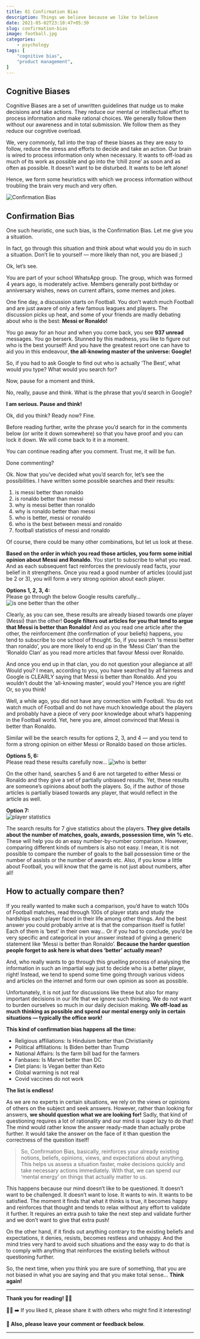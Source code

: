 ```yaml
---
title: 01 Confirmation Bias
description: Things we believe because we like to believe
date: 2021-05-02T23:10:47+05:30
slug: confirmation-bias
image: football.jpg
categories:
    - psychology
tags: [
    "cognitive bias",
    "product management",
]
---
```


## Cognitive Biases

Cognitive Biases are a set of unwritten guidelines that nudge us to make decisions and take actions. They reduce our mental or intellectual effort to process information and make rational choices. We generally follow them without our awareness and in total submission. We follow them as they reduce our cognitive overload.

We, very commonly, fall into the trap of these biases as they are easy to follow, reduce the stress and efforts to decide and take an action. Our brain is wired to process information only when necessary. It wants to off-load as much of its work as possible and go into the ‘chill zone’ as soon and as often as possible. It doesn’t want to be disturbed. It wants to be left alone!

Hence, we form some heuristics with which we process information without troubling the brain very much and very often.

![Confirmation Bias](confirmation-bias.jpeg)

## Confirmation Bias

One such heuristic, one such bias, is the Confirmation Bias. Let me give you a situation.

In fact, go through this situation and think about what would you do in such a situation. Don’t lie to yourself — more likely than not, you are biased ;)

Ok, let’s see.

You are part of your school WhatsApp group. The group, which was formed 4 years ago, is moderately active. Members generally post birthday or anniversary wishes, news on current affairs, some memes and jokes.

One fine day, a discussion starts on Football. You don’t watch much Football and are just aware of only a few famous leagues and players. The discussion picks up heat, and some of your friends are madly debating about who is the best: **Messi or Ronaldo!**

You go away for an hour and when you come back, you see **937 unread** messages. You go berserk. Stunned by this madness, you like to figure out who is the best yourself! And you have the greatest resort one can have to aid you in this endeavour, **the all-knowing master of the universe: Google!**

So, if you had to ask Google to find out who is actually ‘The Best’, what would you type? What would you search for?

Now, pause for a moment and think.

No, really, pause and think. What is the phrase that you’d search in Google?

**I am serious. Pause and think!**

Ok, did you think? Ready now?
Fine.

Before reading further, write the phrase you’d search for in the comments below (or write it down somewhere) so that you have proof and you can lock it down. We will come back to it in a moment.

You can continue reading after you comment. Trust me, it will be fun.

Done commenting?

Ok. Now that you’ve decided what you’d search for, let’s see the possibilities. I have written some possible searches and their results:

1. is messi better than ronaldo
2. is ronaldo better than messi
3. why is messi better than ronaldo
4. why is ronaldo better than messi
5. who is better, messi or ronaldo
6. who is the best between messi and ronaldo
7. football statistics of messi and ronaldo

Of course, there could be many other combinations, but let us look at these.

**Based on the order in which you read those articles, you form some initial opinion about Messi and Ronaldo.** You start to subscribe to what you read. And as each subsequent fact reinforces the previously read facts, your belief in it strengthens. Once you read a good number of articles (could just be 2 or 3), you will form a very strong opinion about each player.

**Options 1, 2, 3, 4:**\
Please go through the below Google results carefully…
![is one better than the other](options1234.png)

Clearly, as you can see, these results are already biased towards one player (Messi) than the other! **Google filters out articles for you that tend to argue that Messi is better than Ronaldo!** And as you read one article after the other, the reinforcement (the confirmation of your beliefs) happens, you tend to subscribe to one school of thought. So, if you search ‘is messi better than ronaldo’, you are more likely to end up in the ‘Messi Clan’ than the ‘Ronaldo Clan’ as you read more articles that favour Messi over Ronaldo.

And once you end up in that clan, you do not question your allegiance at all! Would you? I mean, according to you, you have searched by all fairness and Google is CLEARLY saying that Messi is better than Ronaldo. And you wouldn’t doubt the ‘all-knowing master’, would you? Hence you are right! Or, so you think!

Well, a while ago, you did not have any connection with Football. You do not watch much of Football and do not have much knowledge about the players and probably have a piece of very poor knowledge about what’s happening in the Football world. Yet, here you are, almost convinced that Messi is better than Ronaldo.

Similar will be the search results for options 2, 3, and 4 — and you tend to form a strong opinion on either Messi or Ronaldo based on those articles.

**Options 5, 6:**\
Please read these results carefully now…
![who is better](options56.png)

On the other hand, searches 5 and 6 are not targeted to either Messi or Ronaldo and they give a set of partially unbiased results. Yet, these results are someone’s opinions about both the players. So, if the author of those articles is partially biased towards any player, that would reflect in the article as well.

**Option 7:**\
![player statistics](option7.png)

The search results for 7 give statistics about the players. **They give details about the number of matches, goals, awards, possession time, win % etc.** These will help you do an easy number-by-number comparison. However, comparing different kinds of numbers is also not easy. I mean, it is not possible to compare the number of goals to the ball possession time or the number of assists or the number of awards etc. Also, if you know a little about Football, you will know that the game is not just about numbers, after all!

## How to actually compare then?
If you really wanted to make such a comparison, you’d have to watch 100s of Football matches, read through 100s of player stats and study the hardships each player faced in their life among other things. And the best answer you could probably arrive at is that the comparison itself is futile! Each of them is ‘best’ in their own way… Or if you had to conclude, you’d be very specific and categorical in your answer instead of giving a generic statement like ‘Messi is better than Ronaldo’. **Because the harder question people forget to ask here is what does ‘better’ actually mean?**

And, who really wants to go through this gruelling process of analysing the information in such an impartial way just to decide who is a better player, right! Instead, we tend to spend some time going through various videos and articles on the internet and form our own opinion as soon as possible.

Unfortunately, it is not just for discussions like these but also for many important decisions in our life that we ignore such thinking. We do not want to burden ourselves so much in our daily decision making. **We off-load as much thinking as possible and spend our mental energy only in certain situations — typically the office work!**

**This kind of confirmation bias happens all the time:**
* Religious affiliations: Is Hinduism better than Christianity
* Political affiliations: Is Biden better than Trump
* National Affairs: Is the farm bill bad for the farmers
* Fanbases: Is Marvel better than DC
* Diet plans: Is Vegan better than Keto
* Global warming is not real
* Covid vaccines do not work

**The list is endless!**

As we are no experts in certain situations, we rely on the views or opinions of others on the subject and seek answers. However, rather than looking for answers, **we should question what we are looking for!** Sadly, that kind of questioning requires a lot of rationality and our mind is super lazy to do that! The mind would rather know the answer ready-made than actually probe further. It would take the answer on the face of it than question the correctness of the question itself!

>So, Confirmation Bias, basically, reinforces your already existing notions, beliefs, opinions, views, and expectations about anything. This helps us assess a situation faster, make decisions quickly and take necessary actions immediately. With that, we can spend our ‘mental energy’ on things that actually matter to us.

This happens because our mind doesn’t like to be questioned. It doesn’t want to be challenged. It doesn’t want to lose. It wants to win. It wants to be satisfied. The moment it finds that what it thinks is true, it becomes happy and reinforces that thought and tends to relax without any effort to validate it further. It requires an extra push to take the next step and validate further and we don’t want to give that extra push!

On the other hand, if it finds out anything contrary to the existing beliefs and expectations, it denies, resists, becomes restless and unhappy. And the mind tries very hard to avoid such situations and the easy way to do that is to comply with anything that reinforces the existing beliefs without questioning further.

So, the next time, when you think you are sure of something, that you are not biased in what you are saying and that you make total sense… **Think again!**

---

**Thank you for reading! 🙏🏼**

👍🏼 ➡️ If you liked it, please share it with others who might find it interesting!

**💬 Also, please leave your comment or feedback below.**

---